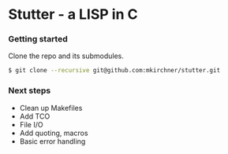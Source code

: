 Stutter - a LISP in C
=====================

### Getting started

Clone the repo and its submodules.

```bash
$ git clone --recursive git@github.com:mkirchner/stutter.git
```

### Next steps

* Clean up Makefiles
* Add TCO
* File I/O
* Add quoting, macros
* Basic error handling
